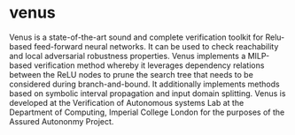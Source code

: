 # venus
Venus is a state-of-the-art sound and complete verification toolkit for Relu-based feed-forward neural networks.  It can be used to check reachability and local adversarial robustness properties.   Venus implements a MILP-based verification method  whereby it leverages dependency relations between the ReLU nodes to prune the search tree that needs to be considered during branch-and-bound. It additionally implements methods based on symbolic interval propagation and input domain splitting.   Venus is developed at the Verification of Autonomous systems Lab at the Department of Computing, Imperial College London for the purposes of  the Assured Autononmy Project. 
